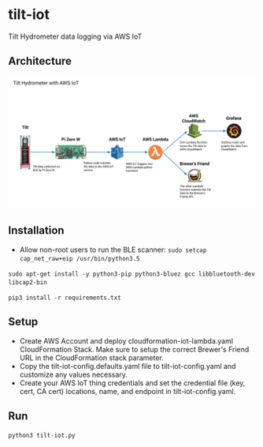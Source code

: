 # tilt-iot
Tilt Hydrometer data logging via AWS IoT

## Architecture

![Overview](https://github.com/viyh/tilt-iot/raw/master/tilt-iot.png "Architecture Overview")


## Installation

* Allow non-root users to run the BLE scanner:
```sudo setcap cap_net_raw+eip /usr/bin/python3.5```

```sudo apt-get install -y python3-pip python3-bluez gcc libbluetooth-dev libcap2-bin```

```pip3 install -r requirements.txt```

## Setup

* Create AWS Account and deploy cloudformation-iot-lambda.yaml CloudFormation Stack. Make sure to setup the correct Brewer's Friend URL in the CloudFormation stack parameter.
* Copy the tilt-iot-config.defaults.yaml file to tilt-iot-config.yaml and customize any values necessary.
* Create your AWS IoT thing credentials and set the credential file (key, cert, CA cert) locations, name, and endpoint in tilt-iot-config.yaml.

## Run

```python3 tilt-iot.py```

